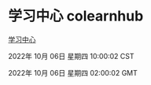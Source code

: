 # 学习中心 colearnhub
[学习中心](http://27.19.32.34:56308/colearnhub/)

2022年 10月 06日 星期四 10:00:02 CST

2022年 10月 06日 星期四 02:00:02 GMT
